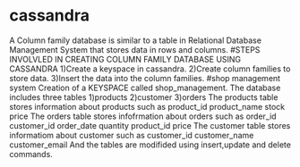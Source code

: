 # cassandra
A Column family database is similar to a table in Relational Database Management System that stores data in rows and columns.
#STEPS INVOLVLED IN CREATING COLUMN FAMILY DATABASE USING CASSANDRA
   1)Create a  keyspace in cassandra.
   2)Create column families to store data.
   3)Insert the data into the column families.
#shop management system
Creation of a KEYSPACE called shop_management.
The database includes three tables
   1)products
   2)customer
   3)orders
The products table stores information about products such as
   product_id
   product_name
   stock
   price
The orders table stores infofrmation about orders such as
   order_id
   customer_id
   order_date
   quantity
   product_id
   price
The customer table stores informatiom about customer such as
   customer_id
   customer_name
   customer_email
And the tables are modifided using insert,update and delete commands.
   
   
